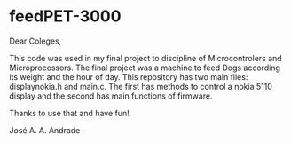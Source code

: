 # feedPET-3000

Dear Coleges,

This code was used in my final project to discipline of Microcontrolers and Microprocessors. The final project was a machine to feed Dogs according its weight and the hour of day. This repository has two main files: displaynokia.h and main.c. The first has methods to control a nokia 5110 display and the second has main functions of firmware.

Thanks to use that and have fun!

José A. A. Andrade
